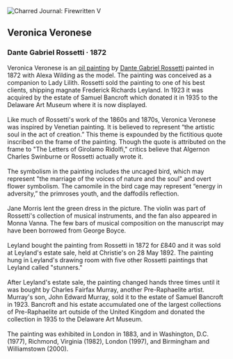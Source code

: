 <div class="artwork-of-the-day">
  <div class="container">
    <div class="img-wrapper">
      <img
        src="https://uploads7.wikiart.org/images/dante-gabriel-rossetti/veronica-veronese-1872.jpg!Large.jpg"
        alt="Charred Journal: Firewritten V" />
    </div>
    <div class="artwork-detail">
      <div class="artwork-origin"> 
        <h2 class="artwork-name">Veronica Veronese</h2>
        <h3 class="artist">
          Dante Gabriel Rossetti
                    ·  1872
        </h3>
      </div>
      <p class="description">
        <span class="artwork-description-text ng-binding" ng-bind-html="viewModel.ArtworkOfTheDay.Description | unsafe">Veronica Veronese is an <a target="_blank" href="/en/paintings-by-media/oil-on-sacking">oil painting</a> by <a target="_blank" href="/en/dante-gabriel-rossetti">Dante Gabriel Rossetti</a> painted in 1872 with Alexa Wilding as the model. The painting was conceived as a companion to Lady Lilith. Rossetti sold the painting to one of his best clients, shipping magnate Frederick Richards Leyland. In 1923 it was acquired by the estate of Samuel Bancroft which donated it in 1935 to the Delaware Art Museum where it is now displayed.
<br>
<br>Like much of Rossetti's work of the 1860s and 1870s, Veronica Veronese was inspired by Venetian painting. It is believed to represent “the artistic soul in the act of creation.” This theme is expounded by the fictitious quote inscribed on the frame of the painting. Though the quote is attributed on the frame to "The Letters of Girolamo Ridolfi," critics believe that Algernon Charles Swinburne or Rossetti actually wrote it.
<br>
<br>The symbolism in the painting includes the uncaged bird, which may represent "the marriage of the voices of nature and the soul" and overt flower symbolism. The camomile in the bird cage may represent “energy in adversity,” the primroses youth, and the daffodils reflection.
<br>
<br>Jane Morris lent the green dress in the picture. The violin was part of Rossetti's collection of musical instruments, and the fan also appeared in Monna Vanna. The few bars of musical composition on the manuscript may have been borrowed from George Boyce.
<br>
<br>Leyland bought the painting from Rossetti in 1872 for £840 and it was sold at Leyland's estate sale, held at Christie's on 28 May 1892. The painting hung in Leyland's drawing room with five other Rossetti paintings that Leyland called "stunners."
<br>
<br>After Leyland's estate sale, the painting changed hands three times until it was bought by Charles Fairfax Murray, another Pre-Raphaelite artist. Murray's son, John Edward Murray, sold it to the estate of Samuel Bancroft in 1923. Bancroft and his estate accumulated one of the largest collections of Pre-Raphaelite art outside of the United Kingdom and donated the collection in 1935 to the Delaware Art Museum.
<br>
<br>The painting was exhibited in London in 1883, and in Washington, D.C. (1977), Richmond, Virginia (1982), London (1997), and Birmingham and Williamstown (2000).</span>
                        <div class="text-shadow-container" ng-show="showShadow" style=""></div>
      </p>
    </div>
  </div>

</div>
